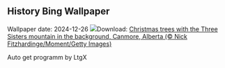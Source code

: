 ## History Bing Wallpaper
Wallpaper date: 2024-12-26
![](https://www.bing.com/th?id=OHR.Christmas24_EN-CA4696082080_UHD.jpg&w=1000)Download: [Christmas trees with the Three Sisters mountain in the background, Canmore, Alberta (© Nick Fitzhardinge/Moment/Getty Images)](https://www.bing.com/th?id=OHR.Christmas24_EN-CA4696082080_UHD.jpg)

Auto get programm by LtgX
